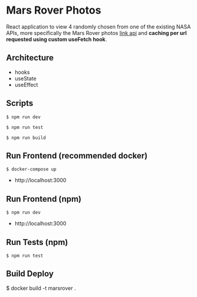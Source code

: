 # Mars Rover Photos

React application to view 4 randomly chosen from one of the existing NASA APIs, more specifically the Mars Rover photos [link api](https://api.nasa.gov/mars-photos/api/v1/rovers/curiosity/photos ) and **caching per url requested using custom useFetch hook**.


## Architecture

- hooks
- useState
- useEffect
 

## Scripts

`$ npm run dev `

`$ npm run test `

`$ npm run build`  
    
    

## Run Frontend (recommended docker)
`$ docker-compose up` 
- http://localhost:3000


## Run Frontend (npm)
`$ npm run dev`
- http://localhost:3000


## Run Tests (npm)
`$ npm run test`


## Build Deploy  
$ docker build -t marsrover .

